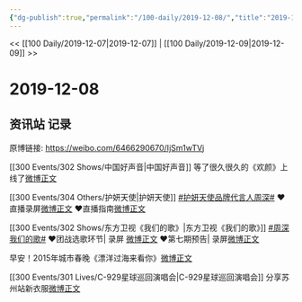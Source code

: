```yaml
---
{"dg-publish":true,"permalink":"/100-daily/2019-12-08/","title":"2019-12-08"}
---
```



<< [[100 Daily/2019-12-07\|2019-12-07]] | [[100 Daily/2019-12-09\|2019-12-09]] >>

# 2019-12-08

## 资讯站 记录

原博链接: https://weibo.com/6466290670/IjSm1wTVj

[[300 Events/302 Shows/中国好声音\|中国好声音]]
等了很久很久的《欢颜》上线了[微博正文](https://m.weibo.cn/6466290670/4447313819160498)

[[300 Events/304 Others/护妍天使\|护妍天使]]
[#护妍天使品牌代言人周深#](https://s.weibo.com/weibo?q=%23%E6%8A%A4%E5%A6%8D%E5%A4%A9%E4%BD%BF%E5%93%81%E7%89%8C%E4%BB%A3%E8%A8%80%E4%BA%BA%E5%91%A8%E6%B7%B1%23)
❤️直播录屏[微博正文](https://m.weibo.cn/6466290670/4447259989043720)
❤️直播指南[微博正文](https://m.weibo.cn/6466290670/4447179114146519)

[[300 Events/302 Shows/东方卫视《我们的歌》\|东方卫视《我们的歌》]]
[#周深我们的歌#](https://s.weibo.com/weibo?q=%23%E5%91%A8%E6%B7%B1%E6%88%91%E4%BB%AC%E7%9A%84%E6%AD%8C%23)
❤️团战选歌环节| 录屏 [微博正文](https://m.weibo.cn/6466290670/4447357997071239)
❤️第七期预告| 录屏[微博正文](https://m.weibo.cn/6466290670/4447363567752662)

早安！2015年城市春晚《漂洋过海来看你》[微博正文](https://m.weibo.cn/6466290670/4447152921477838)

[[300 Events/301 Lives/C-929星球巡回演唱会\|C-929星球巡回演唱会]]
分享苏州站新衣服[微博正文](https://m.weibo.cn/6466290670/4447049590328988)
